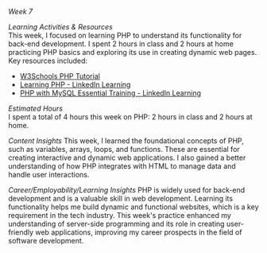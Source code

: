 _Week 7_

_Learning Activities & Resources_  
This week, I focused on learning PHP to understand its functionality for back-end development.
I spent 2 hours in class and 2 hours at home practicing PHP basics and exploring its use in
creating dynamic web pages. Key resources included:

- [W3Schools PHP Tutorial](https://www.w3schools.com/php/)
- [Learning PHP - LinkedIn Learning](https://www.linkedin.com/learning/learning-php-2/welcome?u=2223545)
- [PHP with MySQL Essential Training - LinkedIn Learning](https://www.linkedin.com/learning/php-with-mysql-essential-training-1-the-basics/php-with-mysql-essential-training-the-basics?u=2223545)

_Estimated Hours_  
I spent a total of 4 hours this week on PHP: 2 hours in class and 2 hours at home.

_Content Insights_
This week, I learned the foundational concepts of PHP, such as variables, arrays,
loops, and functions. These are essential for creating interactive and dynamic
web applications. I also gained a better understanding of how PHP integrates
with HTML to manage data and handle user interactions.

_Career/Employability/Learning Insights_
PHP is widely used for back-end development and is a valuable skill in web development.
Learning its functionality helps me build dynamic and functional websites, which is a
key requirement in the tech industry. This week's practice enhanced my understanding
of server-side programming and its role in creating user-friendly web applications,
improving my career prospects in the field of software development.
